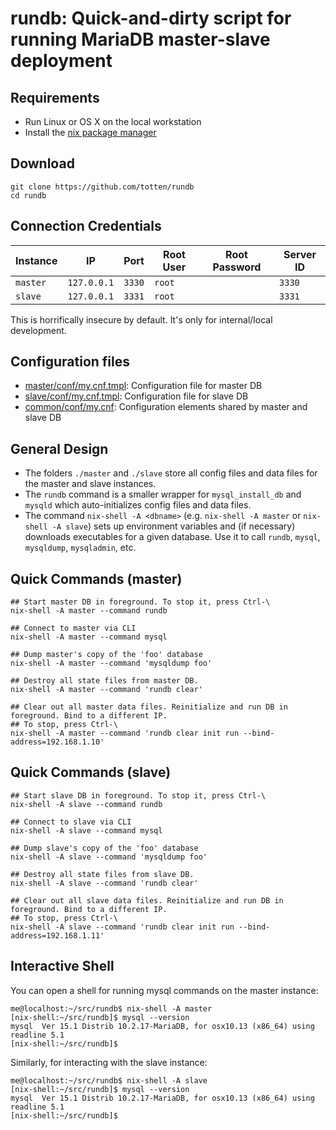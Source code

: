 # rundb: Quick-and-dirty script for running MariaDB master-slave deployment

## Requirements

* Run Linux or OS X on the local workstation
* Install the [nix package manager](https://nixos.org/nix/)

## Download

```
git clone https://github.com/totten/rundb
cd rundb
```

## Connection Credentials

| Instance    | IP           | Port      | Root User   | Root Password | Server ID |
|-------------|--------------|-----------|-------------|---------------|-----------|
| `master`    | `127.0.0.1`  | `3330`    | `root`      |               | `3330`    |
| `slave`     | `127.0.0.1`  | `3331`    | `root`      |               | `3331`    |

This is horrifically insecure by default. It's only for internal/local development.

## Configuration files

* [master/conf/my.cnf.tmpl](master/conf/my.cnf.tmpl): Configuration file for master DB
* [slave/conf/my.cnf.tmpl](slave/conf/my.cnf.tmpl): Configuration file for slave DB
* [common/conf/my.cnf](common/conf/my.cnf): Configuration elements shared by master and slave DB

## General Design

* The folders `./master` and `./slave` store all config files and data files for the master and slave instances.
* The `rundb` command is a smaller wrapper for `mysql_install_db` and `mysqld` which auto-initializes config files and data files.
* The command `nix-shell -A <dbname>` (e.g. `nix-shell -A master` or `nix-shell -A slave`) sets up environment variables and
  (if necessary) downloads executables for a given database.  Use it to call `rundb`, `mysql`, `mysqldump`, `mysqladmin`, etc.

## Quick Commands (master)

```
## Start master DB in foreground. To stop it, press Ctrl-\
nix-shell -A master --command rundb

## Connect to master via CLI
nix-shell -A master --command mysql

## Dump master's copy of the 'foo' database
nix-shell -A master --command 'mysqldump foo'

## Destroy all state files from master DB.
nix-shell -A master --command 'rundb clear'

## Clear out all master data files. Reinitialize and run DB in foreground. Bind to a different IP.
## To stop, press Ctrl-\
nix-shell -A master --command 'rundb clear init run --bind-address=192.168.1.10'
```

## Quick Commands (slave)

```
## Start slave DB in foreground. To stop it, press Ctrl-\
nix-shell -A slave --command rundb

## Connect to slave via CLI
nix-shell -A slave --command mysql

## Dump slave's copy of the 'foo' database
nix-shell -A slave --command 'mysqldump foo'

## Destroy all state files from slave DB.
nix-shell -A slave --command 'rundb clear'

## Clear out all slave data files. Reinitialize and run DB in foreground. Bind to a different IP.
## To stop, press Ctrl-\
nix-shell -A slave --command 'rundb clear init run --bind-address=192.168.1.11'
```

## Interactive Shell

You can open a shell for running mysql commands on the master instance:

```
me@localhost:~/src/rundb$ nix-shell -A master
[nix-shell:~/src/rundb]$ mysql --version
mysql  Ver 15.1 Distrib 10.2.17-MariaDB, for osx10.13 (x86_64) using readline 5.1
[nix-shell:~/src/rundb]$
```

Similarly, for interacting with the slave instance:

```
me@localhost:~/src/rundb$ nix-shell -A slave
[nix-shell:~/src/rundb]$ mysql --version
mysql  Ver 15.1 Distrib 10.2.17-MariaDB, for osx10.13 (x86_64) using readline 5.1
[nix-shell:~/src/rundb]$
```

